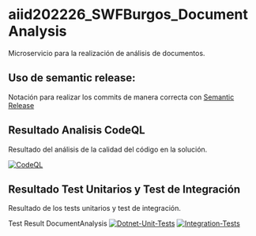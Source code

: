 # aiid202226_SWFBurgos_DocumentAnalysis
Microservicio para la realización de análisis de documentos.

## Uso de semantic release:
Notación para realizar los commits de manera correcta con [Semantic Release](https://github.com/commitizen/conventional-commit-types/blob/d1fb9cc953b8f1e33e2dd63babdf6ae8ab1c8711/index.json)

## Resultado Analisis CodeQL
Resultado del análisis de la calidad del código en la solución.

[![CodeQL](https://github.com/DavidSanchezTR/POC_DocumentAnalysis/actions/workflows/codeql-analysis.yml/badge.svg)](https://github.com/DavidSanchezTR/POC_DocumentAnalysis/actions/workflows/codeql-analysis.yml)

## Resultado Test Unitarios y Test de Integración
Resultado de los tests unitarios y test de integración.

Test Result DocumentAnalysis [![Dotnet-Unit-Tests](https://github.com/DavidSanchezTR/POC_DocumentAnalysis/actions/workflows/dotnet-unit-tests.yml/badge.svg)](https://github.com/DavidSanchezTR/POC_DocumentAnalysis/actions/workflows/dotnet-unit-tests.yml)
[![Integration-Tests](https://github.com/DavidSanchezTR/POC_DocumentAnalysis/actions/workflows/integration-tests.yml/badge.svg)](https://github.com/DavidSanchezTR/POC_DocumentAnalysis/actions/workflows/integration-tests.yml)